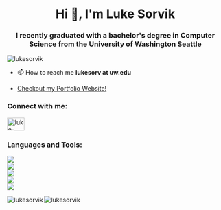 <h1 align="center">Hi 👋, I'm Luke Sorvik</h1>
<h3 align="center">I recently graduated with a bachelor's degree in Computer Science from the University of Washington Seattle</h3>

<p align="left"> <img src="https://komarev.com/ghpvc/?username=lukesorvik&label=Profile%20views&color=0e75b6&style=flat" alt="lukesorvik" /> </p>


- 📫 How to reach me **lukesorv at uw.edu**
  
- [<a href="https://lukesorvik.github.io/">Checkout my Portfolio Website!</a>](https://lukesorvik.github.io/)


<h3 align="left">Connect with me:</h3>
<p align="left">
<a href="https://linkedin.com/in/luke-sorvik" target="blank"><img align="center" src="https://raw.githubusercontent.com/rahuldkjain/github-profile-readme-generator/master/src/images/icons/Social/linked-in-alt.svg" alt="luke-sorvik" height="30" width="40" /></a>
</p>


<h3 align="left">Languages and Tools:</h3>
<a href="https://skillicons.dev">
  <img src="https://skillicons.dev/icons?i=java,cpp,c,js,ts,html,css,dart,go,py,cs,rust,php,latex"/><br/>
  <img src="https://skillicons.dev/icons?i=react,flutter,next,tailwind,vite,vitest,gradle"/><br/>
  <img src="https://skillicons.dev/icons?i=nodejs,docker,aws,firebase,"/><br/>
  <img src="https://skillicons.dev/icons?i=postgres,mysql,mongodb,dynamodb,redis"/><br/>
  <img src="https://skillicons.dev/icons?i=vscode,bash,git,github,figma,blender,ae,pr,unity,unreal,raspberrypi,linux,cloudflare,arduino "/><br/>
</a>
<p></p>
<p><img align="left" src="https://github-readme-stats.vercel.app/api/top-langs?username=lukesorvik&theme=chartreuse-dark&show_icons=true&locale=en&layout=compact" alt="lukesorvik" /></p>

<!-- <p>&nbsp;<img align="center" src="https://github-readme-stats.vercel.app/api?username=lukesorvik&show_icons=true&locale=en" alt="lukesorvik" /></p> --->
<p><img align="center" src="https://github-readme-streak-stats.herokuapp.com/?user=lukesorvik&theme=chartreuse-dark" alt="lukesorvik" /></p>

